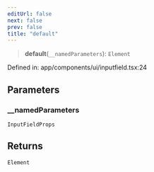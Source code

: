 ```yaml
---
editUrl: false
next: false
prev: false
title: "default"
---
```


> **default**(`__namedParameters`): `Element`

Defined in: app/components/ui/inputfield.tsx:24

## Parameters

### \_\_namedParameters

`InputFieldProps`

## Returns

`Element`

